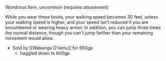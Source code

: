 Wondrous Item, uncommon (requires attunement)

While you wear these boots, your walking speed becomes 30 feet, unless your walking speed is higher, and your speed isn't reduced if you are encumbered or wearing heavy armor. In addition, you can jump three times the normal distance, though you can't jump farther than your remaining movement would allow.

- Sold by [[Wakanga O’tamu]] for 650gp
	- haggled down to 600gp